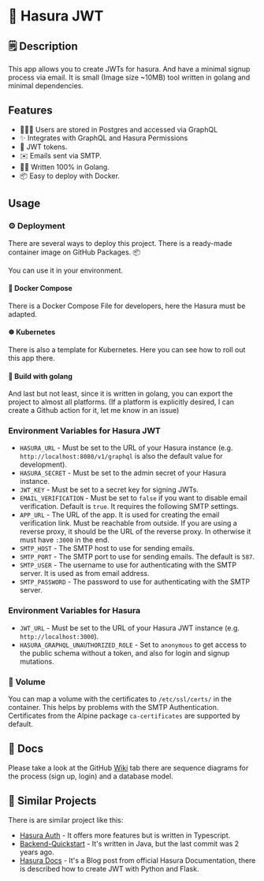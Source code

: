# 🔑 Hasura JWT

## 🗒️ Description

This app allows you to create JWTs for hasura.
And have a minimal signup process via email.
It is small (Image size ~10MB) tool written in golang and minimal dependencies.

## Features

- 🧑‍🤝‍🧑 Users are stored in Postgres and accessed via GraphQL
- ✨ Integrates with GraphQL and Hasura Permissions
- 🔑 JWT tokens.
- ✉️ Emails sent via SMTP.
- 👨‍💻 Written 100% in Golang.
- 📦 Easy to deploy with Docker.

## Usage

### ⚙️ Deployment

There are several ways to deploy this project.
There is a ready-made container image on GitHub Packages. 📦

You can use it in your environment.

#### 🐳 Docker Compose

There is a Docker Compose File for developers, here the Hasura must be adapted.

#### ☸ Kubernetes

There is also a template for Kubernetes.
Here you can see how to roll out this app there.

#### 🐹 Build with golang

And last but not least, since it is written in golang,
you can export the project to almost all platforms.
(If a platform is explicitly desired, I can create a Github action for it,
 let me know in an issue)

### Environment Variables for Hasura JWT

- `HASURA_URL` - Must be set to the URL of your Hasura instance
  (e.g. `http://localhost:8080/v1/graphql` is also the default value for development).
- `HASURA_SECRET` - Must be set to the admin secret of your Hasura instance.
- `JWT_KEY` - Must be set to a secret key for signing JWTs.
- `EMAIL_VERIFICATION` - Must be set to `false` if you want to disable email verification.
  Default is `true`. It requires the following SMTP settings.
- `APP_URL` - The URL of the app.
  It is used for creating the email verification link.
  Must be reachable from outside. If you are using a reverse proxy,
  it should be the URL of the reverse proxy.
  In otherwise it must have `:3000` in the end.
- `SMTP_HOST` - The SMTP host to use for sending emails.
- `SMTP_PORT` - The SMTP port to use for sending emails. The default is `587`.
- `SMTP_USER` - The username to use for authenticating with the SMTP server.
  It is used as from email address.
- `SMTP_PASSWORD` - The password to use for authenticating with the SMTP server.

### Environment Variables for Hasura

- `JWT_URL` - Must be set to the URL of your Hasura JWT instance (e.g. `http://localhost:3000`).
- `HASURA_GRAPHQL_UNAUTHORIZED_ROLE` - Set to `anonymous` to get access to the
  public schema without a token, and also for login and signup mutations.

### 📂 Volume

You can map a volume with the certificates to `/etc/ssl/certs/` in the container.
This helps by problems with the SMTP Authentication. Certificates from the
Alpine package `ca-certificates` are supported by default.

## 📃 Docs

Please take a look at the GitHub [Wiki](https://github.com/53845714nF/hasura-jwt/wiki)
tab there are sequence diagrams for the process (sign up, login) and a database model.

## 🤖 Similar Projects

There is are similar project like this:

- [Hasura Auth](https://github.com/nhost/hasura-auth/tree/main) - It
offers more features but is written in Typescript.
- [Backend-Quickstart](https://github.com/ryaino/Backend-Quickstart) -
It's written in Java, but the last commit was 2 years ago.
- [Hasura Docs](https://hasura.io/docs/latest/actions/codegen/python-flask/) -
  It's a Blog post from official Hasura Documentation,
  there is described how to create JWT with Python and Flask.
